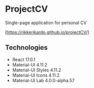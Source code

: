 # ProjectCV

Single-page application for personal CV

[https://rikkerikardo.github.io/projectCV/]

## Technologies

- React 17.0.1
- Material-UI 4.11.2
- Material-UI Styles 4.11.2
- Material-UI Icons 4.11.2
- Material-UI Lab 4.0.0-alpha.57
